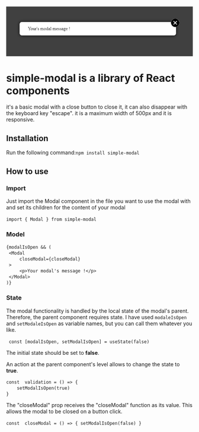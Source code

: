 ![Cover](src/lib/assets/modal-image.PNG)

# simple-modal is a library of React components 

it's a basic modal with a close button to close it, it can also disappear with the keyboard key "escape".
it is a maximum width of 500px and it is responsive.

## Installation

Run the following command:`npm install simple-modal`

## How to use

### Import

Just import the Modal component in the file you want to use the modal with and set its children for the content of your modal

`import { Modal } from simple-modal`

### Model

   ```
   {modalIsOpen && (
    <Modal
	    closeModal={closeModal}
    >
	    <p>Your modal's message !</p>	      
    </Modal>
)}
```

### State

The modal functionality is handled by the local state of the modal's parent. Therefore, the parent component requires state. I have used `modaleIsOpen` and `setModaleIsOpen` as variable names, but you can call them whatever you like.


`` const [modalIsOpen, setModalIsOpen] = useState(false)``



The initial state should be set to __false__.

An action at the parent component's level allows to change the state to __true__.

```
const  validation = () => {
    setModalIsOpen(true)
}

```

The "closeModal" prop receives the "closeModal" function as its value. This allows the modal to be closed on a button click.

``
 const  closeModal = () => {
    setModalIsOpen(false)
 }
``
